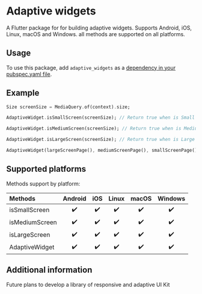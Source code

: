# Adaptive widgets

A Flutter package for for building adaptive widgets. 
Supports Android, iOS, Linux, macOS and Windows.
all methods are supported on all platforms.

## Usage

To use this package, add `adaptive_widgets` as a [dependency in your pubspec.yaml file](https://flutter.dev/docs/development/platform-integration/platform-channels).

## Example
```dart
Size screenSize = MediaQuery.of(context).size;

AdaptiveWidget.isSmallScreen(screenSize); // Return true when is Small screen size

AdaptiveWidget.isMediumScreen(screenSize); // Return true when is Medium screen size

AdaptiveWidget.isLargeScreen(screenSize); // Return true when is Large screen size

AdaptiveWidget(largeScreenPage(), mediumScreenPage(), smallScreenPage()); // Verify the screen size and return a corresponding LayoutBuilder widget page
```

## Supported platforms

Methods support by platform:

| Methods | Android | iOS | Linux | macOS | Windows |
| :--- | :---: | :---: | :---: | :---: | :---: |
| isSmallScreen | ✔️ | ✔️ | ✔️ | ✔️ | ✔️ |
| isMediumScreen | ✔️ | ✔️ | ✔️ | ✔️ | ✔️ |
| isLargeScreen | ✔️ | ✔️ | ✔️ | ✔️ | ✔️ |
| AdaptiveWidget | ✔️ | ✔️ | ✔️ | ✔️ | ✔️ |

## Additional information

Future plans to develop a library of responsive and adaptive UI Kit